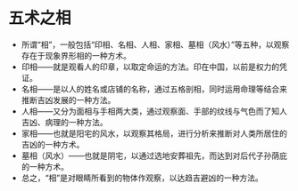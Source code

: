 # 五术之相
- 所谓“相”，一般包括“印相、名相、人相、家相、墓相（风水）”等五种，以观察存在于现象界形相的一种方术。
- 印相——就是观看人的印章，以取定命运的方法。印在中国，以前是权力的凭证。
- 名相——是以人的姓名或店铺的名称，通过五格剖相，同时运用命理等结合来推断吉凶发展的一种方法。
- 人相——又分为面相与手相两大类，通过观察面、手部的纹线与气色而了知人吉凶、病理的一种方法。
- 家相——也就是阳宅的风水，以观察其格局，进行分析来推断对人类所居住的吉凶的一种方术。
- 墓相（风水）——也就是阴宅，以通过选地安葬祖先，而达到对后代子孙荫庇的一种方术。
- 总之，“相”是对眼睛所看到的物体作观察，以达趋吉避凶的一种方法。
